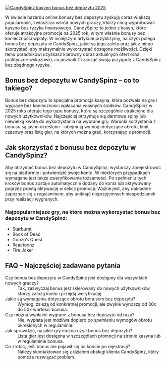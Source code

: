 [![CandySpinz kasyno bonus bez depozytu 2025](https://123-caf.pages.dev/gitsignup.png)](https://vrmoo.ru/Bt82HjjY)

<p>W świecie hazardu online bonusy bez depozytu zyskują coraz większą popularność, zwłaszcza wśród nowych graczy, którzy chcą wypróbować kasyno bez ryzyka finansowego. CandySpinz to jedno z kasyn, które oferuje atrakcyjne promocje na 2025 rok, w tym właśnie bonusy bez konieczności wpłaty. W niniejszym artykule przybliżymy, na czym polega bonus bez depozytu w CandySpinz, jakie są jego zalety oraz jak z niego skorzystać, aby maksymalnie wykorzystać dostępne możliwości. Dzięki temu poradnikowi uzyskasz klarowny obraz aktualnych ofert oraz praktyczne wskazówki, co pozwoli Ci zacząć swoją przygodę z CandySpinz bez zbędnego ryzyka.</p>  <h2>Bonus bez depozytu w CandySpinz – co to takiego?</h2> <p>Bonus bez depozytu to specjalna promocja kasyna, która pozwala na grę i wygrane bez konieczności wpłacania własnych środków. CandySpinz w 2025 roku oferuje tego typu bonusy, które są szczególnie atrakcyjne dla nowych użytkowników. Najczęściej otrzymuje się darmowe spiny lub niewielką kwotę do wykorzystania na wybrane gry. Warunki korzystania z bonusu są jasno określone – obejmują wymogi dotyczące obrotu, limit czasowy oraz listę gier, na których można grać, korzystając z promocji.</p>  <h2>Jak skorzystać z bonusu bez depozytu w CandySpinz?</h2> <p>Aby otrzymać bonus bez depozytu w CandySpinz, wystarczy zarejestrować się na platformie i potwierdzić swoje konto. W niektórych przypadkach wymagane jest także zweryfikowanie tożsamości. Po spełnieniu tych kroków bonus zostaje automatycznie dodany do konta lub aktywowany poprzez prostą aktywację w sekcji promocji. Ważne jest, aby dokładnie zapoznać się z regulaminem, aby uniknąć nieprzyjemnych niespodzianek przy realizacji wygranych.</p>  <h3>Najpopularniejsze gry, na które można wykorzystać bonus bez depozytu w CandySpinz:</h3> <ul>   <li>Starburst</li>   <li>Book of Dead</li>   <li>Gonzo’s Quest</li>   <li>Reactoonz</li>   <li>Fire Joker</li> </ul>  <h2>FAQ – Najczęściej zadawane pytania</h2> <dl>   <dt>Czy bonus bez depozytu w CandySpinz jest dostępny dla wszystkich nowych graczy?</dt>   <dd>Tak, zazwyczaj bonus jest skierowany do nowych użytkowników, którzy założą konto i przejdą weryfikację.</dd>    <dt>Jakie są wymagania dotyczące obrotu bonusem bez depozytu?</dt>   <dd>Wymogi zależą od konkretnej promocji, ale zwykle wynoszą od 30x do 50x wartości bonusa.</dd>    <dt>Czy można wypłacić wygrane z bonusa bez depozytu od razu?</dt>   <dd>Nie, wypłata jest możliwa dopiero po spełnieniu wymogów obrotu określonych w regulaminie.</dd>    <dt>Jak sprawdzić, na jakie gry można użyć bonus bez depozytu?</dt>   <dd>Lista gier jest dostępna w szczegółach promocji na stronie kasyna lub w regulaminie bonusa.</dd>    <dt>Co zrobić, jeśli bonus nie pojawił się na koncie po rejestracji?</dt>   <dd>Należy skontaktować się z działem obsługi klienta CandySpinz, który pomoże rozwiązać problem.</dd> </dl>